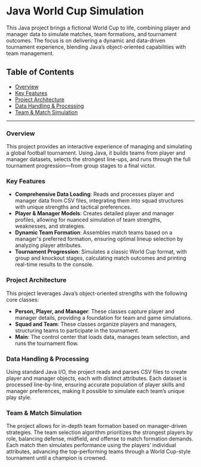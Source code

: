 
# Java World Cup Simulation

This Java project brings a fictional World Cup to life, combining player and manager data to simulate matches, team formations, and tournament outcomes. The focus is on delivering a dynamic and data-driven tournament experience, blending Java’s object-oriented capabilities with team management.

## Table of Contents
- [Overview](#overview)
- [Key Features](#key-features)
- [Project Architecture](#project-architecture)
- [Data Handling & Processing](#data-handling--processing)
- [Team & Match Simulation](#team--match-simulation)
---

### Overview
This project provides an interactive experience of managing and simulating a global football tournament. Using Java, it builds teams from player and manager datasets, selects the strongest line-ups, and runs through the full tournament progression—from group stages to a final victor.

### Key Features
- **Comprehensive Data Loading**: Reads and processes player and manager data from CSV files, integrating them into squad structures with unique strengths and tactical preferences.
- **Player & Manager Models**: Creates detailed player and manager profiles, allowing for nuanced simulation of team strengths, weaknesses, and strategies.
- **Dynamic Team Formation**: Assembles match teams based on a manager's preferred formation, ensuring optimal lineup selection by analyzing player attributes.
- **Tournament Progression**: Simulates a classic World Cup format, with group and knockout stages, calculating match outcomes and printing real-time results to the console.

### Project Architecture
This project leverages Java’s object-oriented strengths with the following core classes:
- **Person, Player, and Manager**: These classes capture player and manager details, providing a foundation for team and game simulations.
- **Squad and Team**: These classes organize players and managers, structuring teams to participate in the tournament.
- **Main**: The control center that loads data, manages team selection, and runs the tournament flow.

### Data Handling & Processing
Using standard Java I/O, the project reads and parses CSV files to create player and manager objects, each with distinct attributes. Each dataset is processed line-by-line, ensuring accurate population of player skills and manager preferences, making it possible to simulate each team’s unique play style.

### Team & Match Simulation
The project allows for in-depth team formation based on manager-driven strategies. The team selection algorithm prioritizes the strongest players by role, balancing defense, midfield, and offense to match formation demands. Each match then simulates performance using the players’ individual attributes, advancing the top-performing teams through a World Cup-style tournament until a champion is crowned.
